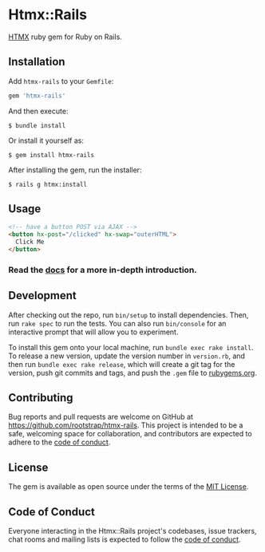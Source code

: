 # Htmx::Rails

[HTMX](https://htmx.org/) ruby gem for Ruby on Rails.

## Installation

Add `htmx-rails` to your `Gemfile`:

```ruby
gem 'htmx-rails'
```

And then execute:

    $ bundle install

Or install it yourself as:

    $ gem install htmx-rails

After installing the gem, run the installer:

    $ rails g htmx:install

## Usage


```HTML
<!-- have a button POST via AJAX -->
<button hx-post="/clicked" hx-swap="outerHTML">
  Click Me
</button>
```

### Read the [docs](https://htmx.org/docs/) for a more in-depth introduction.

## Development

After checking out the repo, run `bin/setup` to install dependencies. Then, run `rake spec` to run the tests. You can also run `bin/console` for an interactive prompt that will allow you to experiment.

To install this gem onto your local machine, run `bundle exec rake install`. To release a new version, update the version number in `version.rb`, and then run `bundle exec rake release`, which will create a git tag for the version, push git commits and tags, and push the `.gem` file to [rubygems.org](https://rubygems.org).

## Contributing

Bug reports and pull requests are welcome on GitHub at https://github.com/rootstrap/htmx-rails. This project is intended to be a safe, welcoming space for collaboration, and contributors are expected to adhere to the [code of conduct](https://github.com/rootstrap/htmx-rails/blob/master/CODE_OF_CONDUCT.md).


## License

The gem is available as open source under the terms of the [MIT License](https://opensource.org/licenses/MIT).

## Code of Conduct

Everyone interacting in the Htmx::Rails project's codebases, issue trackers, chat rooms and mailing lists is expected to follow the [code of conduct](https://github.com/rootstrap/htmx-rails/blob/master/CODE_OF_CONDUCT.md).
